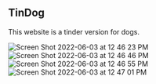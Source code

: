 ## TinDog

This website is a tinder version for dogs. 

![Screen Shot 2022-06-03 at 12 46 23 PM](https://user-images.githubusercontent.com/41168858/171909704-86aee24f-b243-474f-9ba2-4e20a2788eb3.png)
![Screen Shot 2022-06-03 at 12 46 46 PM](https://user-images.githubusercontent.com/41168858/171909714-c083bc90-47f6-4e8d-90ef-af7611f8f14b.png)
![Screen Shot 2022-06-03 at 12 46 55 PM](https://user-images.githubusercontent.com/41168858/171909727-f29c347f-33b5-4b0c-a379-eaec1ca5657e.png)
![Screen Shot 2022-06-03 at 12 47 01 PM](https://user-images.githubusercontent.com/41168858/171909749-865d9e0b-0c28-411c-aef6-176cb8038f17.png)
